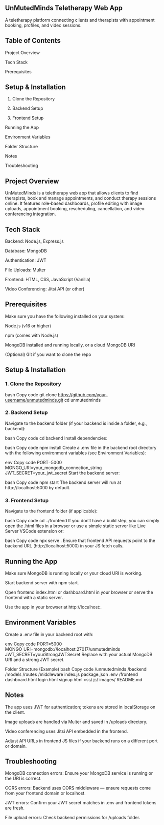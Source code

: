 ## UnMutedMinds Teletherapy Web App

A teletherapy platform connecting clients and therapists with appointment booking, profiles, and video sessions.
 
## Table of Contents
Project Overview

Tech Stack

Prerequisites

## Setup & Installation

1. Clone the Repository

2. Backend Setup

3. Frontend Setup

Running the App

Environment Variables

Folder Structure

Notes

Troubleshooting

## Project Overview
UnMutedMinds is a teletherapy web app that allows clients to find therapists, book and manage appointments, and conduct therapy sessions online. It features role-based dashboards, profile editing with image uploads, appointment booking, rescheduling, cancellation, and video conferencing integration.

## Tech Stack
Backend: Node.js, Express.js

Database: MongoDB

Authentication: JWT

File Uploads: Multer

Frontend: HTML, CSS, JavaScript (Vanilla)

Video Conferencing: Jitsi API (or other)

## Prerequisites
Make sure you have the following installed on your system:

Node.js (v16 or higher)

npm (comes with Node.js)

MongoDB installed and running locally, or a cloud MongoDB URI

(Optional) Git if you want to clone the repo

## Setup & Installation

### 1. Clone the Repository
bash
Copy code
git clone https://github.com/your-username/unmutedminds.git
cd unmutedminds

### 2. Backend Setup
Navigate to the backend folder (if your backend is inside a folder, e.g., backend):

bash
Copy code
cd backend
Install dependencies:

bash
Copy code
npm install
Create a .env file in the backend root directory with the following environment variables (see Environment Variables):

env
Copy code
PORT=5000
MONGO_URI=your_mongodb_connection_string
JWT_SECRET=your_jwt_secret
Start the backend server:

bash
Copy code
npm start
The backend server will run at http://localhost:5000 by default.

### 3. Frontend Setup
Navigate to the frontend folder (if applicable):

bash
Copy code
cd ../frontend
If you don’t have a build step, you can simply open the .html files in a browser or use a simple static server like Live Server VSCode extension or:

bash
Copy code
npx serve .
Ensure that frontend API requests point to the backend URL (http://localhost:5000) in your JS fetch calls.

## Running the App
Make sure MongoDB is running locally or your cloud URI is working.

Start backend server with npm start.

Open frontend index.html or dashboard.html in your browser or serve the frontend with a static server.

Use the app in your browser at http://localhost:<frontend-port-or-file>.

## Environment Variables
Create a .env file in your backend root with:

env
Copy code
PORT=5000
MONGO_URI=mongodb://localhost:27017/unmutedminds
JWT_SECRET=yourStrongJWTSecret
Replace with your actual MongoDB URI and a strong JWT secret.

Folder Structure (Example)
bash
Copy code
/unmutedminds
  /backend
    /models
    /routes
    /middleware
    index.js
    package.json
    .env
  /frontend
    dashboard.html
    login.html
    signup.html
    css/
    js/
    images/
README.md

## Notes
The app uses JWT for authentication; tokens are stored in localStorage on the client.

Image uploads are handled via Multer and saved in /uploads directory.

Video conferencing uses Jitsi API embedded in the frontend.

Adjust API URLs in frontend JS files if your backend runs on a different port or domain.

## Troubleshooting
MongoDB connection errors: Ensure your MongoDB service is running or the URI is correct.

CORS errors: Backend uses CORS middleware — ensure requests come from your frontend domain or localhost.

JWT errors: Confirm your JWT secret matches in .env and frontend tokens are fresh.

File upload errors: Check backend permissions for /uploads folder.
